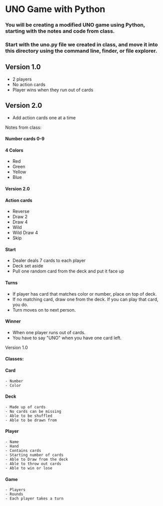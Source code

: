 # UNO Game with Python

### You will be creating a modified UNO game using Python, starting with the notes and code from class.
### Start with the uno.py file we created in class, and move it into this directory using the command line, finder, or file explorer.

## Version 1.0
- 2 players
- No action cards
- Player wins when they run out of cards

## Version 2.0
- Add action cards one at a time

Notes from class: 

#### Number cards 0-9
#### 4 Colors 
- Red
- Green
- Yellow
- Blue

#### Version 2.0
#### Action cards 
- Reverse
- Draw 2
- Draw 4
- Wild
- Wild Draw 4
- Skip

#### Start 
- Dealer deals 7 cards to each player
- Deck set aside
- Pull one random card from the deck and put it face up

#### Turns
- If player has card that matches color or number, place on top of deck.
- If no matching card, draw one from the deck. If you can play that card, you do.
- Turn moves on to next person. 

#### Winner
- When one player runs out of cards.
- You have to say "UNO" when you have one card left.

Version 1.0
#### Classes:
#### Card
    - Number
    - Color

#### Deck
    - Made up of cards
    - No cards can be missing
    - Able to be shuffled
    - Able to be drawn from

#### Player
    - Name
    - Hand
    - Contains cards
    - Starting number of cards
    - Able to Draw from the deck
    - Able to throw out cards
    - Able to win or lose

#### Game
    - Players
    - Rounds
    - Each player takes a turn
